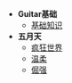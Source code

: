 * **Guitar基础**
  * [基础知识](/blog/guitar/base/基础知识.md)
* **五月天**
  * [疯狂世界](/blog/guitar/疯狂世界.md)
  * [温柔](/blog/guitar/温柔.md)
  * [倔强](/blog/guitar/倔强.md)